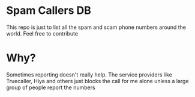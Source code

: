 # Spam Callers DB

This repo is just to list all the spam and scam phone numbers around the world. Feel free to contribute

# Why?

Sometimes reporting doesn't really help. The service providers like Truecaller, Hiya and others just blocks the call for me alone unless a large group of people report the numbers
